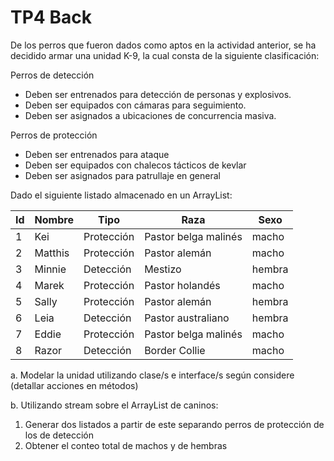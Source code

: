 # TP4 Back

De los perros que fueron dados como aptos en la actividad anterior, se ha decidido armar una unidad K-9, la cual consta de la siguiente clasificación:


Perros de detección
- Deben ser entrenados para detección de personas y explosivos.
- Deben ser equipados con cámaras para seguimiento.
- Deben ser asignados a ubicaciones de concurrencia masiva.


Perros de protección
- Deben ser entrenados para ataque
- Deben ser equipados con chalecos tácticos de kevlar
- Deben ser asignados para patrullaje en general


Dado el siguiente listado almacenado en un ArrayList:

Id | Nombre | Tipo | Raza | Sexo
---|--------|------|------|-------
1 | Kei | Protección | Pastor belga malinés | macho
2 | Matthis | Protección | Pastor alemán | macho
3 | Minnie | Detección | Mestizo | hembra
4 | Marek | Protección | Pastor holandés | macho
5 | Sally | Protección | Pastor alemán | hembra
6 | Leia | Detección | Pastor australiano | hembra
7 | Eddie | Protección | Pastor belga malinés | macho
8 | Razor | Detección | Border Collie | macho

a. Modelar la unidad utilizando clase/s e interface/s según considere (detallar acciones en métodos)


b. Utilizando stream sobre el ArrayList de caninos:
  1. Generar dos listados a partir de este separando perros de protección de los de detección
  2. Obtener el conteo total de machos y de hembras
